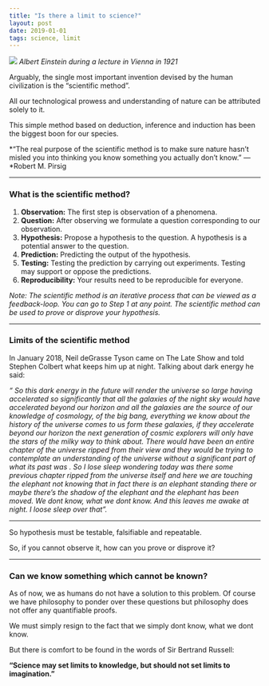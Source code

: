 ```yaml
---
title: "Is there a limit to science?"
layout: post
date: 2019-01-01
tags: science, limit
---
```


![](https://cdn-images-1.medium.com/max/2560/1*G_ceuRFjd5mm1ItEn1HCjA.jpeg)
<span class="figcaption_hack">*Albert Einstein during a lecture in Vienna in 1921*</span>

Arguably, the single most important invention devised by the human civilization
is the “scientific method”.

All our technological prowess and understanding of nature can be attributed
solely to it.

This simple method based on deduction, inference and induction has been the
biggest boon for our species.

*“The real purpose of the scientific method is to make sure nature hasn’t misled
you into thinking you know something you actually don’t know.” — *Robert M.
Pirsig

*****

### What is the scientific method?

1.  **Observation:** The first step is observation of a phenomena.
1.  **Question:** After observing we formulate a question corresponding to our
observation.
1.  **Hypothesis:** Propose a hypothesis to the question. A hypothesis is a
potential answer to the question.
1.  **Prediction:** Predicting the output of the hypothesis.
1.  **Testing:** Testing the prediction by carrying out experiments. Testing may
support or oppose the predictions.
1.  **Reproducibility:** Your results need to be reproducible for everyone.

*Note: The scientific method is an iterative process that can be viewed as a
feedback-loop. You can go to Step 1 at any point. The scientific method can be
used to prove or disprove your hypothesis.*

*****

### Limits of the scientific method

In January 2018, Neil deGrasse Tyson came on The Late Show and told Stephen
Colbert what keeps him up at night. Talking about dark energy he said:

*“ So this dark energy in the future will render the universe so large having
accelerated so significantly that all the galaxies of the night sky would have
accelerated beyond our horizon and all the galaxies are the source of our
knowledge of cosmology, of the big bang, everything we know about the history of
the universe comes to us form these galaxies, if they accelerate beyond our
horizon the next generation of cosmic explorers will only have the stars of the
milky way to think about. There would have been an entire chapter of the
universe ripped from their view and they would be trying to contemplate an
understanding of the universe without a significant part of what its past was .
So I lose sleep wondering today was there some previous chapter ripped from the
universe itself and here we are touching the elephant not knowing that in fact
there is an elephant standing there or maybe there’s the shadow of the elephant
and the elephant has been moved. We dont know, what we dont know. And this
leaves me awake at night. I loose sleep over that”.*

*****

So hypothesis must be testable, falsifiable and repeatable.

So, if you cannot observe it, how can you prove or disprove it?

*****

### Can we know something which cannot be known?

As of now, we as humans do not have a solution to this problem. Of course we
have philosophy to ponder over these questions but philosophy does not offer any
quantifiable proofs.

We must simply resign to the fact that we simply dont know, what we dont know.

But there is comfort to be found in the words of Sir Bertrand Russell:

**“Science may set limits to knowledge, but should not set limits to
imagination.”**

